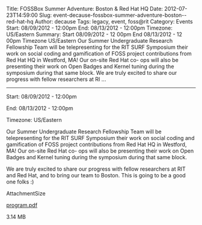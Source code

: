 Title: FOSSBox Summer Adventure: Boston & Red Hat HQ
Date: 2012-07-23T14:59:00
Slug: event-decause-fossbox-summer-adventure-boston--red-hat-hq
Author: decause
Tags: legacy, event, foss@rit
Category: Events
Start: 08/09/2012 - 12:00pm
End: 08/13/2012 - 12:00pm
Timezone: US/Eastern
Summary: Start  08/09/2012 - 12 00pm  End  08/13/2012 - 12 00pm  Timezone  US/Eastern  Our Summer Undergraduate Research Fellowship Team will be telepresenting for the RIT SURF Symposium their work on social coding and gamification of FOSS project contributions from Red Hat HQ in Westford, MA! Our on-site Red Hat co- ops will also be presenting their work on Open Badges and Kernel tuning during the symposium during that same block.  We are truly excited to share our progress with fellow researchers at RI ... 

---
Start: 08/09/2012 - 12:00pm

End: 08/13/2012 - 12:00pm

Timezone: US/Eastern

Our Summer Undergraduate Research Fellowship Team will be telepresenting for
the RIT SURF Symposium their work on social coding and gamification of FOSS
project contributions from Red Hat HQ in Westford, MA! Our on-site Red Hat co-
ops will also be presenting their work on Open Badges and Kernel tuning during
the symposium during that same block.

We are truly excited to share our progress with fellow researchers at RIT and
Red Hat, and to bring our team to Boston. This is going to be a good one folks
:)

AttachmentSize

[program.pdf](http://foss.rit.edu/files/program.pdf)

3.14 MB

